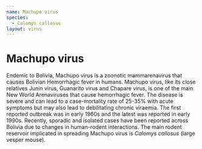 ```yaml
---
name: Machupo virus
species:
  - Calomys callosus
layout: virus
---
```


# Machupo virus

Endemic to Bolivia, Machupo virus is a zoonotic mammarenavirus that causes Bolivian Hemorrhagic fever in humans. Machupo virus, like its close relatives Junin virus, Guanarito virus and Chapare virus, is one of the main New World Arenaviruses that cause hemorrhagic fever. The disease is severe and can lead to a case-mortality rate of 25-35% with acute symptoms but may also lead to debilitating chronic viraemia. The first reported outbreak was in early 1960s and the latest was reported in early 1990s. Recently, sporadic and isolated cases have been reported across Bolivia due to changes in human-rodent interactions. The main rodent reservoir implicated in spreading Machupo virus is _Calomys callosus_ (large vesper mouse).
